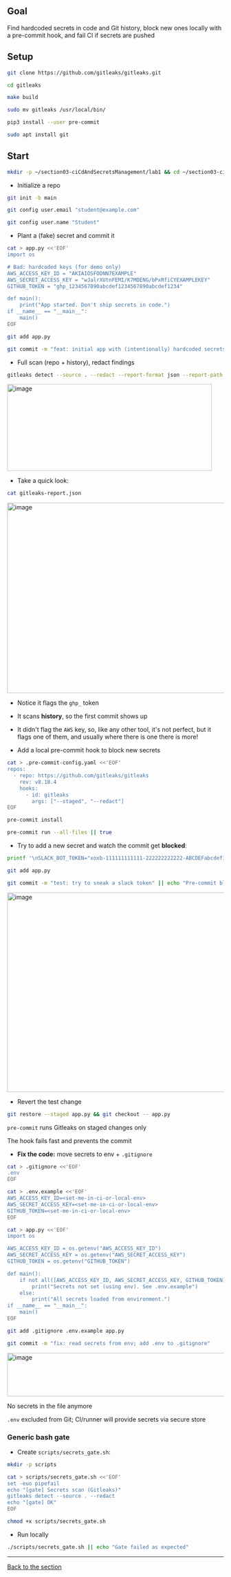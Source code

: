## Goal
Find hardcoded secrets in code and Git history, block new ones locally with a pre-commit hook, and fail CI if secrets are pushed

## Setup
```bash
git clone https://github.com/gitleaks/gitleaks.git
```
```bash
cd gitleaks
```
```bash
make build
```
```bash
sudo mv gitleaks /usr/local/bin/
```
```bash
pip3 install --user pre-commit
```
```bash
sudo apt install git
```

## Start
```bash
mkdir -p ~/section03-ciCdAndSecretsManagement/lab1 && cd ~/section03-ciCdAndSecretsManagement/lab1
```
- Initialize a repo
```bash
git init -b main
```
```bash
git config user.email "student@example.com"
```
```bash
git config user.name "Student"
```

- Plant a (fake) secret and commit it

```bash
cat > app.py <<'EOF'
import os

# Bad: hardcoded keys (for demo only)
AWS_ACCESS_KEY_ID = "AKIAIOSFODNN7EXAMPLE"
AWS_SECRET_ACCESS_KEY = "wJalrXUtnFEMI/K7MDENG/bPxRfiCYEXAMPLEKEY"
GITHUB_TOKEN = "ghp_1234567890abcdef1234567890abcdef1234"

def main():
    print("App started. Don't ship secrets in code.")
if __name__ == "__main__":
    main()
EOF
```
```bash
git add app.py
```
```bash
git commit -m "feat: initial app with (intentionally) hardcoded secrets"
```

- Full scan (repo + history), redact findings
```bash
gitleaks detect --source . --redact --report-format json --report-path gitleaks-report.json || true
```
<img width="476" height="202" alt="image" src="https://github.com/user-attachments/assets/f6ec0b0e-07bf-460c-be63-701a119d7cdf" />

- Take a quick look:
```bash
cat gitleaks-report.json
```
<img width="1350" height="443" alt="image" src="https://github.com/user-attachments/assets/7df00bb4-261c-4372-9f98-cfbb1e50d87a" />

- Notice it flags the `ghp_` token
- It scans **history**, so the first commit shows up
- It didn't flag the `AWS` key, so, like any other tool, it's not perfect, but it flags one of them, and usually where there is one there is more!

- Add a local pre-commit hook to block new secrets
```bash
cat > .pre-commit-config.yaml <<'EOF'
repos:
  - repo: https://github.com/gitleaks/gitleaks
    rev: v8.18.4
    hooks:
      - id: gitleaks
        args: ["--staged", "--redact"]
EOF
```
```bash
pre-commit install
```
```bash
pre-commit run --all-files || true
```
- Try to add a new secret and watch the commit get **blocked**:
```bash
printf '\nSLACK_BOT_TOKEN="xoxb-111111111111-222222222222-ABCDEFabcdef1234567890"\n' >> app.py
```
```bash
git add app.py
```
```bash
git commit -m "test: try to sneak a slack token" || echo "Pre-commit blocked the secret"
```

<img width="719" height="464" alt="image" src="https://github.com/user-attachments/assets/3598d201-27ed-4667-b776-cb9a5eedd899" />


- Revert the test change
```bash
git restore --staged app.py && git checkout -- app.py
```

`pre-commit` runs Gitleaks on staged changes only

The hook fails fast and prevents the commit

- **Fix the code:** move secrets to env + ``.gitignore``
```bash
cat > .gitignore <<'EOF'
.env
EOF
```

```bash
cat > .env.example <<'EOF'
AWS_ACCESS_KEY_ID=<set-me-in-ci-or-local-env>
AWS_SECRET_ACCESS_KEY=<set-me-in-ci-or-local-env>
GITHUB_TOKEN=<set-me-in-ci-or-local-env>
EOF
```

```bash
cat > app.py <<'EOF'
import os

AWS_ACCESS_KEY_ID = os.getenv("AWS_ACCESS_KEY_ID")
AWS_SECRET_ACCESS_KEY = os.getenv("AWS_SECRET_ACCESS_KEY")
GITHUB_TOKEN = os.getenv("GITHUB_TOKEN")

def main():
    if not all([AWS_ACCESS_KEY_ID, AWS_SECRET_ACCESS_KEY, GITHUB_TOKEN]):
        print("Secrets not set (using env). See .env.example")
    else:
        print("All secrets loaded from environment.")
if __name__ == "__main__":
    main()
EOF
```

```bash
git add .gitignore .env.example app.py
```
```bash
git commit -m "fix: read secrets from env; add .env to .gitignore"
```

<img width="726" height="101" alt="image" src="https://github.com/user-attachments/assets/f8bb9efc-55d3-4131-919c-014aaf5de89f" />

No secrets in the file anymore

``.env`` excluded from Git; CI/runner will provide secrets via secure store

### Generic bash gate
- Create ``scripts/secrets_gate.sh``:
```bash
mkdir -p scripts
```
```bash
cat > scripts/secrets_gate.sh <<'EOF'
set -euo pipefail
echo "[gate] Secrets scan (Gitleaks)"
gitleaks detect --source . --redact
echo "[gate] OK"
EOF
```
```bash
chmod +x scripts/secrets_gate.sh
```

- Run locally
```bash
./scripts/secrets_gate.sh || echo "Gate failed as expected"
```

---
[Back to the section](/courseFiles/Section_03-ciCdAndSecretsManagement/secretsManagement.md)













